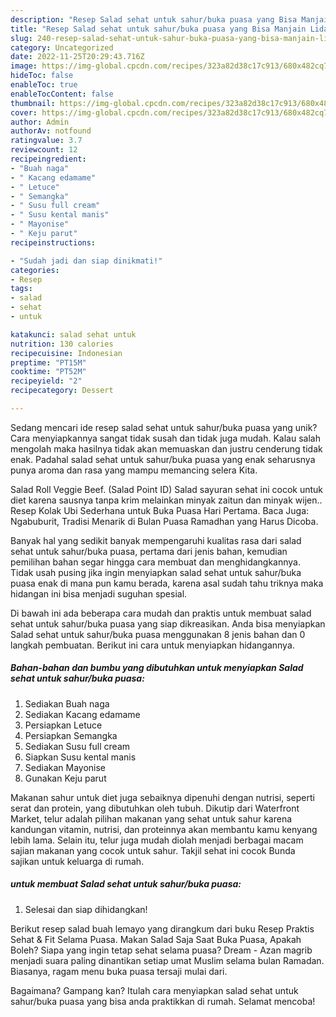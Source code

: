 ```yaml
---
description: "Resep Salad sehat untuk sahur/buka puasa yang Bisa Manjain Lidah"
title: "Resep Salad sehat untuk sahur/buka puasa yang Bisa Manjain Lidah"
slug: 240-resep-salad-sehat-untuk-sahur-buka-puasa-yang-bisa-manjain-lidah
category: Uncategorized
date: 2022-11-25T20:29:43.716Z
image: https://img-global.cpcdn.com/recipes/323a82d38c17c913/680x482cq70/salad-sehat-untuk-sahurbuka-puasa-foto-resep-utama.jpg
hideToc: false
enableToc: true
enableTocContent: false
thumbnail: https://img-global.cpcdn.com/recipes/323a82d38c17c913/680x482cq70/salad-sehat-untuk-sahurbuka-puasa-foto-resep-utama.jpg
cover: https://img-global.cpcdn.com/recipes/323a82d38c17c913/680x482cq70/salad-sehat-untuk-sahurbuka-puasa-foto-resep-utama.jpg
author: Admin
authorAv: notfound
ratingvalue: 3.7
reviewcount: 12
recipeingredient:
- "Buah naga"
- " Kacang edamame"
- " Letuce"
- " Semangka"
- " Susu full cream"
- " Susu kental manis"
- " Mayonise"
- " Keju parut"
recipeinstructions:

- "Sudah jadi dan siap dinikmati!"
categories:
- Resep
tags:
- salad
- sehat
- untuk

katakunci: salad sehat untuk 
nutrition: 130 calories
recipecuisine: Indonesian
preptime: "PT15M"
cooktime: "PT52M"
recipeyield: "2"
recipecategory: Dessert

---
```





Sedang mencari ide resep salad sehat untuk sahur/buka puasa yang unik? Cara menyiapkannya sangat tidak susah dan tidak juga mudah. Kalau salah mengolah maka hasilnya tidak akan memuaskan dan justru cenderung tidak enak. Padahal salad sehat untuk sahur/buka puasa yang enak seharusnya punya aroma dan rasa yang mampu memancing selera Kita.





Salad Roll Veggie Beef. (Salad Point ID) Salad sayuran sehat ini cocok untuk diet karena sausnya tanpa krim melainkan minyak zaitun dan minyak wijen.. Resep Kolak Ubi Sederhana untuk Buka Puasa Hari Pertama. Baca Juga: Ngabuburit, Tradisi Menarik di Bulan Puasa Ramadhan yang Harus Dicoba.

Banyak hal yang sedikit banyak mempengaruhi kualitas rasa dari salad sehat untuk sahur/buka puasa, pertama dari jenis bahan, kemudian pemilihan bahan segar hingga cara membuat dan menghidangkannya. Tidak usah pusing jika ingin menyiapkan salad sehat untuk sahur/buka puasa enak di mana pun kamu berada, karena asal sudah tahu triknya maka hidangan ini bisa menjadi suguhan spesial.






Di bawah ini ada beberapa cara mudah dan praktis untuk membuat salad sehat untuk sahur/buka puasa yang siap dikreasikan. Anda bisa menyiapkan Salad sehat untuk sahur/buka puasa menggunakan 8 jenis bahan dan 0 langkah pembuatan. Berikut ini cara untuk menyiapkan hidangannya.

<!--inarticleads1-->

##### Bahan-bahan dan bumbu yang dibutuhkan untuk menyiapkan Salad sehat untuk sahur/buka puasa:

1. Sediakan Buah naga
1. Sediakan  Kacang edamame
1. Persiapkan  Letuce
1. Persiapkan  Semangka
1. Sediakan  Susu full cream
1. Siapkan  Susu kental manis
1. Sediakan  Mayonise
1. Gunakan  Keju parut


Makanan sahur untuk diet juga sebaiknya dipenuhi dengan nutrisi, seperti serat dan protein, yang dibutuhkan oleh tubuh. Dikutip dari Waterfront Market, telur adalah pilihan makanan yang sehat untuk sahur karena kandungan vitamin, nutrisi, dan proteinnya akan membantu kamu kenyang lebih lama. Selain itu, telur juga mudah diolah menjadi berbagai macam sajian makanan yang cocok untuk sahur. Takjil sehat ini cocok Bunda sajikan untuk keluarga di rumah. 

<!--inarticleads2-->

#####  untuk membuat Salad sehat untuk sahur/buka puasa:


1. Selesai dan siap dihidangkan!

Berikut resep salad buah lemayo yang dirangkum dari buku Resep Praktis Sehat &amp; Fit Selama Puasa. Makan Salad Saja Saat Buka Puasa, Apakah Boleh? Siapa yang ingin tetap sehat selama puasa? Dream - Azan magrib menjadi suara paling dinantikan setiap umat Muslim selama bulan Ramadan. Biasanya, ragam menu buka puasa tersaji mulai dari. 

Bagaimana? Gampang kan? Itulah cara menyiapkan salad sehat untuk sahur/buka puasa yang bisa anda praktikkan di rumah. Selamat mencoba!
